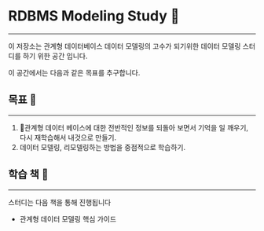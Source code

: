# RDBMS Modeling Study 🚀

---

이 저장소는 관계형 데이터베이스 데이터 모델링의 고수가 되기위한 데이터 모델링 스터디를 하기 위한 공간 입니다.

이 공간에서는 다음과 같은 목표를 추구합니다.

## [](https://github.com/christopher3810/TIL/tree/master/book/%EC%9D%BD%EA%B8%B0%20%EC%A2%8B%EC%9D%80%20%EC%BD%94%EB%93%9C%EA%B0%80%20%EC%A2%8B%EC%9D%80%20%EC%BD%94%EB%93%9C%EB%8B%A4(The%20Art%20of%20Readable%20Code)#%EB%AA%A9%ED%91%9C-)목표 🎯

---

1. 관계형 데이터 베이스에 대한 전반적인 정보를 되돌아 보면서 기억을 일 깨우기, 다시 재학습해서 내것으로 만들기.
2. 데이터 모델링, 리모델링하는 방법을 중점적으로 학습하기.

## [](https://github.com/christopher3810/TIL/tree/master/book/%EC%9D%BD%EA%B8%B0%20%EC%A2%8B%EC%9D%80%20%EC%BD%94%EB%93%9C%EA%B0%80%20%EC%A2%8B%EC%9D%80%20%EC%BD%94%EB%93%9C%EB%8B%A4(The%20Art%20of%20Readable%20Code)#%ED%95%99%EC%8A%B5-%EC%B1%85-)학습 책 📖

---

스터디는 다음 책을 통해 진행됩니다

- 관계형 데이터 모델링 핵심 가이드